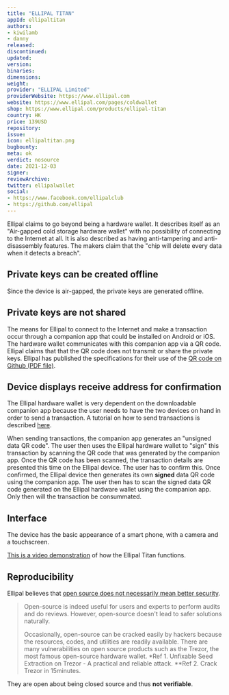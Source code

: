```yaml
---
title: "ELLIPAL TITAN"
appId: ellipaltitan
authors:
- kiwilamb
- danny
released: 
discontinued: 
updated: 
version: 
binaries: 
dimensions: 
weight: 
provider: "ELLIPAL Limited"
providerWebsite: https://www.ellipal.com
website: https://www.ellipal.com/pages/coldwallet
shop: https://www.ellipal.com/products/ellipal-titan
country: HK
price: 139USD
repository: 
issue: 
icon: ellipaltitan.png
bugbounty: 
meta: ok
verdict: nosource
date: 2021-12-03
signer: 
reviewArchive: 
twitter: ellipalwallet
social: 
- https://www.facebook.com/ellipalclub
- https://github.com/ellipal
---
```


Ellipal claims to go beyond being a hardware wallet. It describes itself as an "Air-gapped cold storage hardware wallet" with no possibility of connecting to the Internet at all. It is also described as having anti-tampering and anti-disassembly features. The makers claim that the "chip will delete every data when it detects a breach". 

## Private keys can be created offline

Since the device is air-gapped, the private keys are generated offline. 

## Private keys are not shared 

The means for Ellipal to connect to the Internet and make a transaction occur through a companion app that could be installed on Android or iOS. The hardware wallet communicates with this companion app via a QR code. Ellipal claims that that the QR code does not transmit or share the private keys. Ellipal has published the specifications for their use of the [QR code on Github (PDF file)](https://github.com/ELLIPAL/air-gapped_qrcode_data_format/blob/master/ELLIPAL_AIR-GAPPED_QRCODE_DATA_FORMAT_R1.18.pdf).

## Device displays receive address for confirmation

The Ellipal hardware wallet is very dependent on the downloadable companion app because the user needs to have the two devices on hand in order to send a transaction. A tutorial on how to send transactions is described [here](https://www.ellipal.com/blogs/support/send-transaction-on-cold-wallet). 

When sending transactions, the companion app generates an "unsigned data QR code". The user then uses the Ellipal hardware wallet to "sign" this transaction by scanning the QR code that was generated by the companion app. Once the QR code has been scanned, the transaction details are presented this time on the Ellipal device. The user has to confirm this. Once confirmed, the Ellipal device then generates its own **signed** data QR code using the companion app. The user then has to scan the signed data QR code generated on the Ellipal hardware wallet using the companion app. Only then will the transaction be consummated.

## Interface

The device has the basic appearance of a smart phone, with a camera and a touchscreen. 

[This is a video demonstration](https://www.youtube.com/watch?v=Pnh1yeijIvg) of how the Ellipal Titan functions.

## Reproducibility

Ellipal believes that [open source does not necessarily mean better security](https://www.ellipal.com/blogs/news/how-much-does-open-source-contribute-to-security).

> Open-source is indeed useful for users and experts to perform audits and do reviews. However, open-source doesn't lead to safer solutions naturally. 
>
> Occasionally, open-source can be cracked easily by hackers because the resources, codes, and utilities are readily available. There are many vulnerabilities on open source products such as the Trezor, the most famous open-source hardware wallet. *Ref 1. Unfixable Seed Extraction on Trezor - A practical and reliable attack. **Ref 2. Crack Trezor in 15minutes.

They are open about being closed source and thus **not verifiable**.
